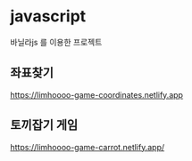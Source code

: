# javascript
바닐라js 를 이용한 프로젝트

## 좌표찾기
https://limhoooo-game-coordinates.netlify.app

## 토끼잡기 게임
https://limhoooo-game-carrot.netlify.app/

